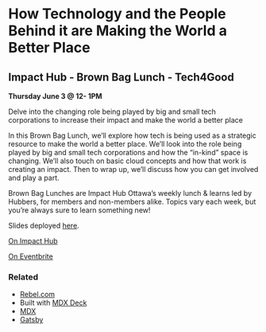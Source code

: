 # How Technology and the People Behind it are Making the World a Better Place

## Impact Hub - Brown Bag Lunch - Tech4Good

**Thursday June 3 @ 12- 1PM**

Delve into the changing role being played by big and small tech corporations to increase their impact and make the world a better place

In this Brown Bag Lunch, we’ll explore how tech is being used as a strategic resource to make the world a better place. We’ll look into the role being played by big and small tech corporations and how the “in-kind” space is changing. We’ll also touch on basic cloud concepts and how that work is creating an impact. Then to wrap up, we’ll discuss how you can get involved and play a part.

Brown Bag Lunches are Impact Hub Ottawa’s weekly lunch & learns led by Hubbers, for members and non-members alike. Topics vary each week, but you’re always sure to learn something new!

Slides deployed [here](http://impact-hub-bbl-tech4good.s3-website.ca-central-1.amazonaws.com/).

[On Impact Hub](https://ottawa.impacthub.net/event/how-technology-and-the-people-behind-it-are-making-the-world-a-better-place/)

[On Eventbrite](https://www.eventbrite.com/e/how-technology-and-the-people-behind-it-are-making-the-world-a-better-place-registration-154876155751?aff=website)

### Related

- [Rebel.com](https://www.rebel.com)
- Built with [MDX Deck](https://github.com/jxnblk/mdx-deck)
- [MDX](https://mdxjs.com/)
- [Gatsby](https://gatsbyjs.org)
